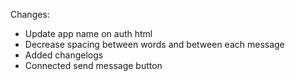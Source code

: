 Changes:
* Update app name on auth html
* Decrease spacing between words and between each message
* Added changelogs
* Connected send message button
